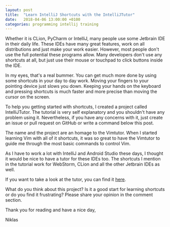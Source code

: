```yaml
---
layout: post
title:  "Learn IntelliJ Shortcuts with the IntelliJTutor"
date:   2018-04-06 13:00:00 +0100
categories: programming intellij training
---
```


Whether it is CLion, PyCharm or IntelliJ, many people use some Jetbrain IDE in their daily life. These IDEs have many great features,
work on all distributions and just make your work easier.
However, most people don't use the full potential these programs allow. Many developers don't use any shortcuts at all,
but just use their mouse or touchpad to click buttons inside the IDE.

In my eyes, that's a real bummer. You can get much more done by using some shortcuts in your day to day work. Moving your
fingers to your pointing device just slows you down. Keeping your hands on the keyboard and pressing shortcuts
is much faster and more precise than moving the cursor on the screen.

To help you getting started with shortcuts, I created a project called IntelliJTutor.
The tutorial is very self explanatory and you shouldn't have any problem
using it. Nevertheless, if you have any concerns with it, just create an issue or pull request on GitHub or write a command
below this post.

The name and the project are an homage to the Vimtutor. When I started learning Vim with all of it shortcuts, it was so great
to have the Vimtutor to guide me through the most basic commands to control Vim.

As I have to work a lot with IntelliJ and Android Studio these days, I thought it would be nice
to have a tutor for these IDEs too. The shortcuts I mention in the tutorial work for WebStorm, CLion and all the other Jetbrain IDEs as well.

If you want to take a look at the tutor, you can find it [here][project].

What do you think about this project? Is it a good start for learning shortcuts or do you find it frustrating? Please share
your opinion in the comment section.

Thank you for reading and have a nice day,

Niklas

[project]: https://github.com/NWuensche/IntelliJTutor

